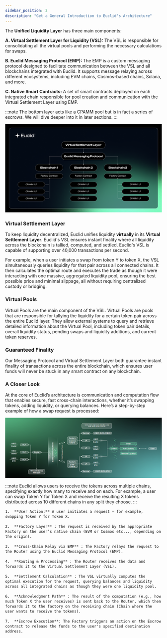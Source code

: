 ```yaml
---
sidebar_position: 2
description: "Get a General Introduction to Euclid's Architecture"
---
```


The **Unified Liquidity Layer** has three main components:

**A. Virtual Settlement Layer for Liquidity (VSL):** The VSL is responsible for consolidating all the virtual pools and performing the necessary calculations for swaps.

**B. Euclid Messaging Protocol (EMP):** The EMP is a custom messaging protocol designed to facilitate communication between the VSL and all blockchains integrated with Euclid. It supports message relaying across different ecosystems, including EVM chains, Cosmos-based chains, Solana, and more.

**C. Native Smart Contracts:** A set of smart contracts deployed on each integrated chain responsible for pool creation and communication with the Virtual Settlement Layer using EMP.

:::note
The bottom layer acts like a CPAMM pool but is in fact a series of escrows. We will dive deeper into it in later sections.
:::

![Euclid Architecture](../../static/img/arch-no-logo.png)

### Virtual Settlement Layer

To keep liquidity decentralized, Euclid unifies liquidity **virtually** in its **Virtual Settlement Layer**. Euclid's VSL ensures instant finality where all liquidity across the blockchain is tallied, computed, and settled. Euclid's VSL is capable of supporting over 40,000 transactions per second. 

For example, when a user initiates a swap from token Y to token X, the VSL simultaneously queries liquidity for that pair across all connected chains. It then calculates the optimal route and executes the trade as though it were interacting with one massive, aggregated liquidity pool, ensuring the best possible price and minimal slippage, all without requiring centralized custody or bridging.

### Virtual Pools

Virtual Pools are the main component of the VSL. Virtual Pools are pools that are responsible for tallying the liquidity for a certain token pair across the entire Euclid layer. They allow external systems to query and retrieve detailed information about the Virtual Pool, including token pair details, overall liquidity status, pending swaps and liquidity additions, and current token reserves.


### Guaranteed Finality

Our Messaging Protocol and Virtual Settlement Layer both guarantee instant finality of transactions across the entire blockchain, which ensures user funds will never be stuck in any smart contract on any blockchain.



### A Closer Look

At the core of Euclid’s architecture is communication and computation flow that enables secure, fast cross-chain interactions, whether it’s swapping tokens, adding liquidity, or querying balances. Here’s a step-by-step example of how a swap request is processed:

![Euclid Architecture](../../static/img/arch.png)

:::note
Euclid allows users to receive the tokens across multiple chains, specifying exactly how many to receive and on each. For example, a user can swap Token Y for Token X and receive the resulting X tokens distributed across 10 different chains in any split they choose. 
:::

	1.	**User Action:** A user initiates a request — for example, swapping Token Y for Token X.

	2.	**Factory Layer** : The request is received by the appropriate Factory on the user’s native chain (EVM or Cosmos etc..., depending on the origin).

	3.	**Cross-Chain Relay via EMP** : The Factory relays the request to the Router using the Euclid Messaging Protocol (EMP).

	4.	**Routing & Processing** : The Router receives the data and forwards it to the Virtual Settlement Layer (VSL).

	5.	**Settlement Calculation** : The VSL virtually computes the optimal execution for the request, querying balances and liquidity across all integrated chains as though they were one liquidity pool.

	6.	**Acknowledgment Path** : The result of the computation (e.g., how much Token X the user receives) is sent back to the Router, which then forwards it to the factory on the receiving chain (Chain where the user wants to receive the tokens).

	7.	**Escrow Execution**: The Factory triggers an action on the Escrow contract to release the funds to the user's specified destination address.





